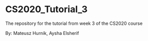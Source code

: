 # CS2020_Tutorial_3
The repository for the tutorial from week 3 of the CS2020 course



By: Mateusz Hurnik, Aysha Elsherif